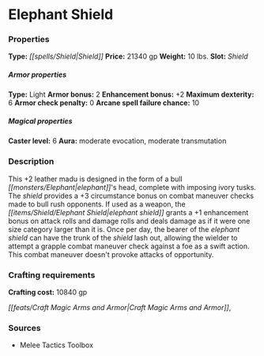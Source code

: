 ﻿---
Title: "Elephant Shield"
Type: "Shield"
Price: "21340 gp"
Weight: "10 lbs."
Slot: "Shield"
Armor properties Type: "Light"
Armor bonus: "2"
Enhancement bonus: "+2"
Maximum dexterity: "6"
Armor check penalty: "0"
Arcane spell failure chance: "10"
Caster level: "6"
Aura: "moderate evocation, moderate transmutation"
Description: |
  "This _+2 leather madu_ is designed in the form of a bull elephant's head, complete with imposing ivory tusks. The shield provides a +3 circumstance bonus on combat maneuver checks made to bull rush opponents. If used as a weapon, the _elephant shield_ grants a +1 enhancement bonus on attack rolls and damage rolls and deals damage as if it were one size category larger than it is. Once per day, the bearer of the _elephant shield_ can have the trunk of the shield lash out, allowing the wielder to attempt a grapple combat maneuver check against a foe as a swift action. This combat maneuver doesn't provoke attacks of opportunity."
Crafting cost: "10840 gp"
Sources: "['Melee Tactics Toolbox']"
---

# Elephant Shield

### Properties

**Type:** _[[spells/Shield|Shield]]_ **Price:** 21340 gp **Weight:** 10 lbs. **Slot:** _Shield_

##### Armor properties

**Type:** Light **Armor bonus:** 2 **Enhancement bonus:** +2 **Maximum dexterity:** 6 **Armor check penalty:** 0 **Arcane spell failure chance:** 10

##### Magical properties

**Caster level:** 6 **Aura:** moderate evocation, moderate transmutation

### Description

This +2 leather madu is designed in the form of a bull _[[monsters/Elephant|elephant]]_'s head, complete with imposing ivory tusks. The _shield_ provides a +3 circumstance bonus on combat maneuver checks made to bull rush opponents. If used as a weapon, the _[[items/Shield/Elephant Shield|elephant shield]]_ grants a +1 enhancement bonus on attack rolls and damage rolls and deals damage as if it were one size category larger than it is. Once per day, the bearer of the _elephant shield_ can have the trunk of the _shield_ lash out, allowing the wielder to attempt a grapple combat maneuver check against a foe as a swift action. This combat maneuver doesn't provoke attacks of opportunity.

### Crafting requirements

**Crafting cost:** 10840 gp

_[[feats/Craft Magic Arms and Armor|Craft Magic Arms and Armor]]_,

### Sources

* Melee Tactics Toolbox